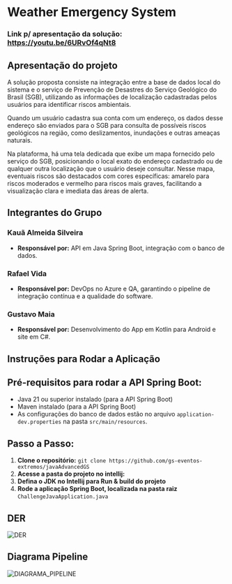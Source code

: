 # Weather Emergency System

### Link p/ apresentação da solução: https://youtu.be/6URvOf4qNt8

## Apresentação do projeto
A solução proposta consiste na integração entre a base de dados local do sistema e o serviço de Prevenção de Desastres do Serviço Geológico do Brasil (SGB), utilizando as informações de localização cadastradas pelos usuários para identificar riscos ambientais.

Quando um usuário cadastra sua conta com um endereço, os dados desse endereço são enviados para o SGB para consulta de possíveis riscos geológicos na região, como deslizamentos, inundações e outras ameaças naturais.

Na plataforma, há uma tela dedicada que exibe um mapa fornecido pelo serviço do SGB, posicionando o local exato do endereço cadastrado ou de qualquer outra localização que o usuário deseje consultar. Nesse mapa, eventuais riscos são destacados com cores específicas: amarelo para riscos moderados e vermelho para riscos mais graves, facilitando a visualização clara e imediata das áreas de alerta.

## Integrantes do Grupo

### Kauã Almeida Silveira
- **Responsável por:** API em Java Spring Boot, integração com o banco de dados.
### Rafael Vida
- **Responsável por:** DevOps no Azure e QA, garantindo o pipeline de integração contínua e a qualidade do software.
### Gustavo Maia
- **Responsável por:** Desenvolvimento do App em Kotlin para Android e site em C#.

## Instruções para Rodar a Aplicação

## Pré-requisitos para rodar a API Spring Boot:
- Java 21 ou superior instalado (para a API Spring Boot)
- Maven instalado (para a API Spring Boot)
- As configurações do banco de dados estão no arquivo `application-dev.properties` na pasta `src/main/resources`.

## Passo a Passo:

1. **Clone o repositório:**
   ```git clone https://github.com/gs-eventos-extremos/javaAdvancedGS```
2. **Acesse a pasta do projeto no intellij:**
3. **Defina o JDK no Intellij para Run & build do projeto**
4. **Rode a aplicação Spring Boot, localizada na pasta raiz**
   ```ChallengeJavaApplication.java```
## DER
![DER](./DER.png)

## Diagrama Pipeline
![DIAGRAMA_PIPELINE](./DiagramPipeline.png)
